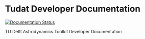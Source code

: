 # Tudat Developer Documentation

[![Documentation Status](https://readthedocs.org/projects/tudat-developer/badge/?version=latest)](https://tudat-developer.readthedocs.io/en/latest/?badge=latest)

TU Delft Astrodynamics Toolkit Developer Documentation
